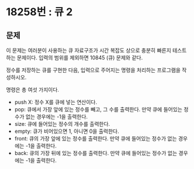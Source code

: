 # 18258번 : 큐 2

## 문제
이 문제는 여러분이 사용하는 큐 자료구조가 시간 복잡도 상으로 충분히 빠른지 테스트하는 문제이다. 입력의 범위를 제외하면 10845 (큐) 문제와 같다.

정수를 저장하는 큐를 구현한 다음, 입력으로 주어지는 명령을 처리하는 프로그램을 작성하시오.

명령은 총 여섯 가지이다.

* push X: 정수 X를 큐에 넣는 연산이다.
* pop: 큐에서 가장 앞에 있는 정수를 빼고, 그 수를 출력한다. 만약 큐에 들어있는 정수가 없는 경우에는 -1을 출력한다.
* size: 큐에 들어있는 정수의 개수를 출력한다.
* empty: 큐가 비어있으면 1, 아니면 0을 출력한다.
* front: 큐의 가장 앞에 있는 정수를 출력한다. 만약 큐에 들어있는 정수가 없는 경우에는 -1을 출력한다.
* back: 큐의 가장 뒤에 있는 정수를 출력한다. 만약 큐에 들어있는 정수가 없는 경우에는 -1을 출력한다.